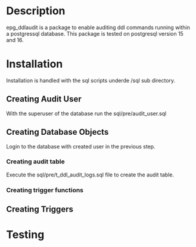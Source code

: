 # Description

epg_ddlaudit is a package to enable auditing ddl commands running within a postgressql database. This package is tested on postgresql version 15 and 16. 

# Installation

Installation is handled with the sql scripts underde /sql sub directory. 

## Creating Audit User

With the superuser of the database run the sql/pre/audit_user.sql

## Creating Database Objects

Login to the database with created user in the previous step. 

### Creating audit table

Execute the sql/pre/t_ddl_audit_logs.sql file to create the audit table. 

### Creating trigger functions


## Creating Triggers

# Testing


